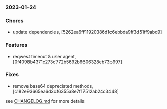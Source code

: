 ### 2023-01-24

### Chores
+ update dependencies, [5262ea6ff11920386d1c6ebbda9ff3d51ff9abd9]

### Features
+ reqwest timeout & user agent, [0f4098b4371c273c772b5692b6606328eb73b997]

### Fixes
+ remove base64 depreciated methods, [c182e93665ea6d3cf6355a8e7f17512ab24c3448]


see <a href='https://github.com/mrjackwills/mealpedant_backup_server/blob/main/CHANGELOG.md'>CHANGELOG.md</a> for more details
